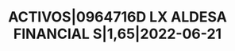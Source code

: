 ---
layout: asset
title: ACTIVOS|0964716D LX ALDESA FINANCIAL S|1,65|2022-06-21
isin: ES0505112336
---